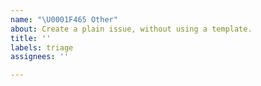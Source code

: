 ```yaml
---
name: "\U0001F465 Other"
about: Create a plain issue, without using a template.
title: ''
labels: triage
assignees: ''

---
```



